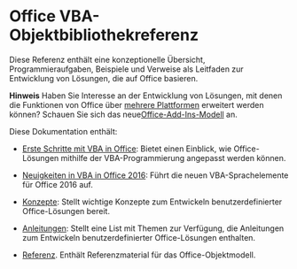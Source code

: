 
# Office VBA-Objektbibliothekreferenz

Diese Referenz enthält eine konzeptionelle Übersicht, Programmieraufgaben, Beispiele und Verweise als Leitfaden zur Entwicklung von Lösungen, die auf Office basieren.


 **Hinweis**  Haben Sie Interesse an der Entwicklung von Lösungen, mit denen die Funktionen von Office über [mehrere Plattformen](https://dev.office.com/add-in-availability) erweitert werden können? Schauen Sie sich das neue[Office-Add-Ins-Modell](http://dev.office.com/docs/add-ins/overview/office-add-ins) an.


Diese Dokumentation enthält:


- [Erste Schritte mit VBA in Office](7208a87a-a567-41d9-af5b-0df3884c58d9.md): Bietet einen Einblick, wie Office-Lösungen mithilfe der VBA-Programmierung angepasst werden können.
    
- [Neuigkeiten in VBA in Office 2016](c0294abb-bc0e-495d-b387-4398378dd3ad.md): Führt die neuen VBA-Sprachelemente für Office 2016 auf.
    
- [Konzepte](96bfd6b4-62c0-c4e8-252d-046d9993761f.md): Stellt wichtige Konzepte zum Entwickeln benutzerdefinierter Office-Lösungen bereit.
    
- [Anleitungen](bd0cf0a5-65aa-4867-4d51-73bceed9128f.md): Stellt eine List mit Themen zur Verfügung, die Anleitungen zum Entwickeln benutzerdefinierter Office-Lösungen enthalten.
    
- [Referenz](499c789a-aba2-0fad-649a-0ea964cd3b5e.md). Enthält Referenzmaterial für das Office-Objektmodell.
    
